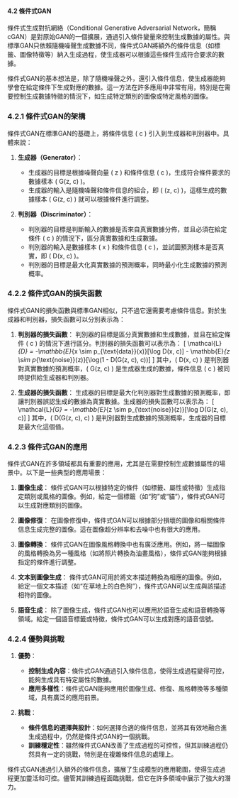 #### 4.2 條件式GAN

條件式生成對抗網絡（Conditional Generative Adversarial Network，簡稱cGAN）是對原始GAN的一個擴展，通過引入條件變量來控制生成數據的屬性。與標準GAN只依賴隨機噪聲生成數據不同，條件式GAN將額外的條件信息（如標籤、圖像特徵等）納入生成過程，使生成器可以根據這些條件生成符合要求的數據。

條件式GAN的基本想法是，除了隨機噪聲之外，還引入條件信息，使生成器能夠學會在給定條件下生成對應的數據。這一方法在許多應用中非常有用，特別是在需要控制生成數據特徵的情況下，如生成特定類別的圖像或特定風格的圖像。

### 4.2.1 條件式GAN的架構

條件式GAN在標準GAN的基礎上，將條件信息 \( c \) 引入到生成器和判別器中。具體來說：

1. **生成器（Generator）**：
   - 生成器的目標是根據噪聲向量 \( z \) 和條件信息 \( c \)，生成符合條件要求的數據樣本 \( G(z, c) \)。
   - 生成器的輸入是隨機噪聲和條件信息的組合，即 \( (z, c) \)，這樣生成的數據樣本 \( G(z, c) \) 就可以根據條件進行調整。

2. **判別器（Discriminator）**：
   - 判別器的目標是判斷輸入的數據是否來自真實數據分佈，並且必須在給定條件 \( c \) 的情況下，區分真實數據和生成數據。
   - 判別器的輸入是數據樣本 \( x \) 和條件信息 \( c \)，並試圖預測樣本是否真實，即 \( D(x, c) \)。
   - 判別器的目標是最大化真實數據的預測概率，同時最小化生成數據的預測概率。

### 4.2.2 條件式GAN的損失函數

條件式GAN的損失函數與標準GAN相似，只不過它還需要考慮條件信息。對於生成器和判別器，損失函數可以分別表示為：

1. **判別器的損失函數**：
   判別器的目標是區分真實數據和生成數據，並且在給定條件 \( c \) 的情況下進行區分。判別器的損失函數可以表示為：
   \[
   \mathcal{L}_{D} = -\mathbb{E}_{x \sim p_{\text{data}}(x)}[\log D(x, c)] - \mathbb{E}_{z \sim p_{\text{noise}}(z)}[\log(1 - D(G(z, c), c))]
   \]
   其中，\( D(x, c) \) 是判別器對真實數據的預測概率，\( G(z, c) \) 是生成器生成的數據，條件信息 \( c \) 被同時提供給生成器和判別器。

2. **生成器的損失函數**：
   生成器的目標是最大化判別器對生成數據的預測概率，即讓判別器誤認生成的數據為真實數據。生成器的損失函數可以表示為：
   \[
   \mathcal{L}_{G} = -\mathbb{E}_{z \sim p_{\text{noise}}(z)}[\log D(G(z, c), c)]
   \]
   其中，\( D(G(z, c), c) \) 是判別器對生成數據的預測概率，生成器的目標是最大化這個值。

### 4.2.3 條件式GAN的應用

條件式GAN在許多領域都具有重要的應用，尤其是在需要控制生成數據屬性的場景中。以下是一些典型的應用場景：

1. **圖像生成**：
   條件式GAN可以根據特定的條件（如標籤、屬性或特徵）生成指定類別或風格的圖像。例如，給定一個標籤（如“狗”或“貓”），條件式GAN可以生成對應類別的圖像。

2. **圖像修復**：
   在圖像修復中，條件式GAN可以根據部分損壞的圖像和相關條件信息生成完整的圖像。這在圖像超分辨率和去噪中也有很大的應用。

3. **圖像轉換**：
   條件式GAN在圖像風格轉換中也有廣泛應用。例如，將一幅圖像的風格轉換為另一種風格（如將照片轉換為油畫風格），條件式GAN能夠根據指定的條件進行調整。

4. **文本到圖像生成**：
   條件式GAN可用於將文本描述轉換為相應的圖像。例如，給定一個文本描述（如“在草地上的白色狗”），條件式GAN可以生成與該描述相符的圖像。

5. **語音生成**：
   除了圖像生成，條件式GAN也可以應用於語音生成和語音轉換等領域。給定一個語音標籤或特徵，條件式GAN可以生成對應的語音信號。

### 4.2.4 優勢與挑戰

1. **優勢**：
   - **控制生成內容**：條件式GAN通過引入條件信息，使得生成過程變得可控，能夠生成具有特定屬性的數據。
   - **應用多樣性**：條件式GAN能夠應用於圖像生成、修復、風格轉換等多種領域，具有廣泛的應用前景。

2. **挑戰**：
   - **條件信息的選擇與設計**：如何選擇合適的條件信息，並將其有效地融合進生成過程中，仍然是條件式GAN的一個挑戰。
   - **訓練穩定性**：雖然條件式GAN改善了生成過程的可控性，但其訓練過程仍然具有一定的挑戰，特別是在複雜條件信息的處理上。

條件式GAN通過引入額外的條件信息，擴展了生成模型的應用範圍，使得生成過程更加靈活和可控。儘管其訓練過程面臨挑戰，但它在許多領域中展示了強大的潛力。